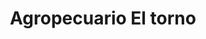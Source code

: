 ---
title: "Agropecuario El torno"
url: /palanda-zamora-chinchipe/agropecuario-el-torno/
shop: granja
---